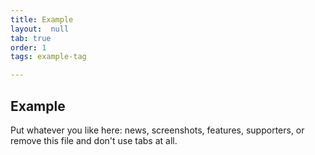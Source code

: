 ```yaml
---
title: Example
layout:  null
tab: true
order: 1
tags: example-tag

---
```


## Example

Put whatever you like here: news, screenshots, features, supporters, or remove this file and don't use tabs at all.
